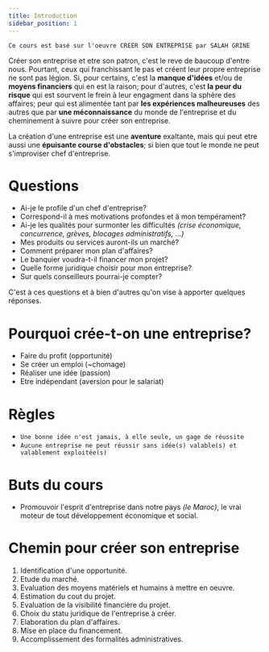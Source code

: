 ```yaml
---
title: Introduction
sidebar_position: 1
---
```


`Ce cours est basé sur l'oeuvre CREER SON ENTREPRISE par SALAH GRINE`

Créer son entreprise et etre son patron, c'est le reve de baucoup d'entre nous. Pourtant, ceux qui franchissant le pas et créent leur propre entreprise ne sont pas légion. Si, pour certains, c'est la **manque d'idées** et/ou de **moyens financiers** qui en est la raison; pour d'autres, c'est **la peur du risque** qui est sourvent le frein à leur engagment dans la sphère des affaires; peur qui est alimentée tant par **les expériences malheureuses** des autres que par **une méconnaissance** du monde de l'entreprise et du cheminement à suivre pour créer son entreprise.

La création d'une entreprise est une **aventure** exaltante, mais qui peut etre aussi une **épuisante course d'obstacles**; si bien que tout le monde ne peut s'improviser chef d'entreprise.

# Questions

- Ai-je le profile d'un chef d'entreprise?
- Correspond-il à mes motivations profondes et à mon tempérament?
- Ai-je les qualités pour surmonter les difficultés _(crise économique, concurrence, grèves, blocages administratifs, ...)_
- Mes produits ou services auront-ils un marché?
- Comment préparer mon plan d'affaires?
- Le banquier voudra-t-il financer mon projet?
- Quelle forme juridique choisir pour mon entreprise?
- Sur quels conseilleurs pourrai-je compter?

C'est à ces questions et à bien d'autres qu'on vise à apporter quelques réponses.

# Pourquoi crée-t-on une entreprise?

- Faire du profit (opportunité)
- Se créer un emploi (~chomage)
- Réaliser une idée (passion)
- Etre indépendant (aversion pour le salariat)

# Règles

- `Une bonne idée n'est jamais, à elle seule, un gage de réussite`
- `Aucune entreprise ne peut réussir sans idée(s) valable(s) et valablement exploitée(s)`

# Buts du cours

- Promouvoir l'esprit d'entreprise dans notre pays _(le Maroc)_, le vrai moteur de tout développement économique et social.

# Chemin pour créer son entreprise

1. Identification d'une opportunité.
2. Etude du marché.
3. Evaluation des moyens matériels et humains à mettre en oeuvre.
4. Estimation du cout du projet.
5. Evaluation de la visibilité financière du projet.
6. Choix du statu juridique de l'entreprise à créer.
7. Elaboration du plan d'affaires.
8. Mise en place du financement.
9. Accomplissement des formalités administratives.
